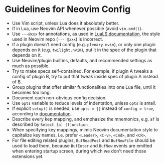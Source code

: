 # Guidelines for Neovim Config

- Use Vim script, unless Lua does it absolutely better.
- If in Lua, use Neovim API whenever possible (avoid `vim.cmd()`).
- Use `---@xxx` for annotations, as used in
  [LuaLS documentation](https://luals.github.io/wiki/annotations/), the style
  used in Neovim repo (`--- @xxx`) is incorrect.
- If a plugin doesn't need config (e.g. `plenary.nvim`), or only one plugin
  depends on it (e.g. `twilight.nvim`), put it in the spec of the plugin that
  depends on it.
- Use Neovim/plugin builtins, defaults, and recommended settings as much as
  possible.
- Try to make specs self-contained. For example, if plugin A tweaks a config of
  plugin B, try to put that tweak inside spec of plugin A instead of B.
- Group plugins that offer similar functionalities into one Lua file, until it
  becomes too long.
- Document each non-obvious config decision.
- Use `opts` variable to reduce levels of indentation, unless `opts` is small.
- If explicit `setup()` is needed, use `opts = {}` instead of `config = true`,
  according to [documentation](https://lazy.folke.io/spec#spec-setup).
- Describe every kep mapping, and emphasize the mnemonics, e.g. `af` is
  described by `Select [a] [f]unction`
- When specifying key mappings, mimic Neovim documentation style to capitalize
  key names, i.e. prefer `<Leader>`, `<C-v>`, `<Cmd>`, and `<CR>`.
- For file editing related plugins, `BufReadPost` and `BufNewFile` should be
  used to load them, because `BufEnter` and `BufNew` events are emitted when
  entering startup screen, during which we don't need those extensions yet.
